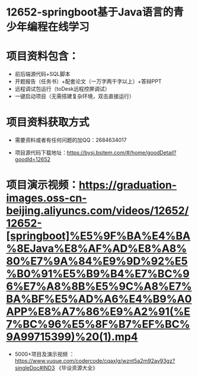 #   12652-springboot基于Java语言的青少年编程在线学习

#   项目资料包含：
*    前后端源代码+SQL脚本
*    开题报告（任务书）+配套论文（一万字两千字以上）+答辩PPT
*   远程调试包运行（toDesk远程控屏调试）
*   一键启动项目（无需搭建复杂环境，双击直接运行）


#   项目资料获取方式
*   需要资料或者有任何问题的加QQ：2684634017

*   项目源代码下载地址：https://bysj.bsitem.com/#/home/goodDetail?goodId=12652

#  项目演示视频：https://graduation-images.oss-cn-beijing.aliyuncs.com/videos/12652/12652-[springboot]%E5%9F%BA%E4%BA%8EJava%E8%AF%AD%E8%A8%80%E7%9A%84%E9%9D%92%E5%B0%91%E5%B9%B4%E7%BC%96%E7%A8%8B%E5%9C%A8%E7%BA%BF%E5%AD%A6%E4%B9%A0APP%E8%A7%86%E9%A2%91(%E7%BC%96%E5%8F%B7%EF%BC%9A99715399)%20(1).mp4

*  5000+项目及演示视频 ：https://www.yuque.com/codercode/cqaxlg/wznt5a2m92ay93gz?singleDoc#lND3 《毕设资源大全》
